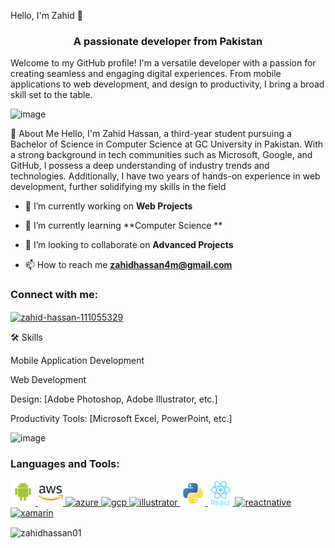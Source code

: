 Hello, I'm Zahid 👋 <h3 align="center">A passionate developer from Pakistan</h3>
Welcome to my GitHub profile! I'm a versatile developer with a passion for creating seamless and engaging digital experiences. From mobile applications to web development, and design to productivity, I bring a broad skill set to the table.

![image](https://github.com/user-attachments/assets/9442b6a2-7bdb-4ad9-ab45-99b487db1318)

🚀 About Me
Hello, I'm Zahid Hassan, a third-year student pursuing a Bachelor of Science in Computer Science at GC University in Pakistan. With a strong background in tech communities such as Microsoft, Google, and GitHub, I possess a deep understanding of industry trends and technologies. Additionally, I have two years of hands-on experience in web development, further solidifying my skills in the field




- 🔭 I’m currently working on **Web Projects**

- 🌱 I’m currently learning **Computer Science **

- 👯 I’m looking to collaborate on **Advanced Projects**

- 📫 How to reach me **zahidhassan4m@gmail.com**

<h3 align="left">Connect with me:</h3>
<p align="left">
<a href="https://linkedin.com/in/zahid-hassan-111055329" target="blank"><img align="center" src="https://raw.githubusercontent.com/rahuldkjain/github-profile-readme-generator/master/src/images/icons/Social/linked-in-alt.svg" alt="zahid-hassan-111055329" height="30" width="40" /></a>
</p>



 🛠️ Skills
 
Mobile Application Development

Web Development

Design: [Adobe Photoshop, Adobe Illustrator, etc.]

Productivity Tools: [Microsoft Excel, PowerPoint, etc.]

![image](https://github.com/user-attachments/assets/dab20393-3517-4cda-a428-cb70279f659b)



<h3 align="left">Languages and Tools:</h3>
<p align="left"> <a href="https://developer.android.com" target="_blank" rel="noreferrer"> <img src="https://raw.githubusercontent.com/devicons/devicon/master/icons/android/android-original-wordmark.svg" alt="android" width="40" height="40"/> </a> <a href="https://aws.amazon.com" target="_blank" rel="noreferrer"> <img src="https://raw.githubusercontent.com/devicons/devicon/master/icons/amazonwebservices/amazonwebservices-original-wordmark.svg" alt="aws" width="40" height="40"/> </a> <a href="https://azure.microsoft.com/en-in/" target="_blank" rel="noreferrer"> <img src="https://www.vectorlogo.zone/logos/microsoft_azure/microsoft_azure-icon.svg" alt="azure" width="40" height="40"/> </a> <a href="https://cloud.google.com" target="_blank" rel="noreferrer"> <img src="https://www.vectorlogo.zone/logos/google_cloud/google_cloud-icon.svg" alt="gcp" width="40" height="40"/> </a> <a href="https://www.adobe.com/in/products/illustrator.html" target="_blank" rel="noreferrer"> <img src="https://www.vectorlogo.zone/logos/adobe_illustrator/adobe_illustrator-icon.svg" alt="illustrator" width="40" height="40"/> </a> <a href="https://www.python.org" target="_blank" rel="noreferrer"> <img src="https://raw.githubusercontent.com/devicons/devicon/master/icons/python/python-original.svg" alt="python" width="40" height="40"/> </a> <a href="https://reactjs.org/" target="_blank" rel="noreferrer"> <img src="https://raw.githubusercontent.com/devicons/devicon/master/icons/react/react-original-wordmark.svg" alt="react" width="40" height="40"/> </a> <a href="https://reactnative.dev/" target="_blank" rel="noreferrer"> <img src="https://reactnative.dev/img/header_logo.svg" alt="reactnative" width="40" height="40"/> </a> <a href="https://dotnet.microsoft.com/apps/xamarin" target="_blank" rel="noreferrer"> <img src="https://raw.githubusercontent.com/detain/svg-logos/780f25886640cef088af994181646db2f6b1a3f8/svg/xamarin.svg" alt="xamarin" width="40" height="40"/> </a> </p>

<p><img align="center" src="https://github-readme-stats.vercel.app/api/top-langs?username=zahidhassan01&show_icons=true&locale=en&layout=compact" alt="zahidhassan01" /></p>
